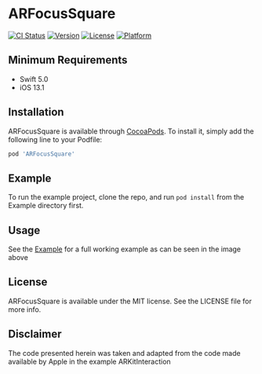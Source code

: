 # ARFocusSquare

[![CI Status](https://img.shields.io/travis/ifullgaz/ARFocusSquare.svg?style=flat)](https://travis-ci.org/ifullgaz/ARFocusSquare)
[![Version](https://img.shields.io/cocoapods/v/ARFocusSquare.svg?style=flat)](https://cocoapods.org/pods/ARFocusSquare)
[![License](https://img.shields.io/cocoapods/l/ARFocusSquare.svg?style=flat)](https://cocoapods.org/pods/ARFocusSquare)
[![Platform](https://img.shields.io/cocoapods/p/ARFocusSquare.svg?style=flat)](https://cocoapods.org/pods/ARFocusSquare)

## Minimum Requirements
- Swift 5.0
- iOS 13.1

## Installation

ARFocusSquare is available through [CocoaPods](https://cocoapods.org). To install
it, simply add the following line to your Podfile:

```ruby
pod 'ARFocusSquare'
```

## Example

To run the example project, clone the repo, and run `pod install` from the Example directory first.

## Usage

See the [Example](./Example) for a full working example as can be seen in the image above

## License

ARFocusSquare is available under the MIT license. See the LICENSE file for more info.

## Disclaimer
The code presented herein was taken and adapted from the code made available by Apple in the example ARKitInteraction 
